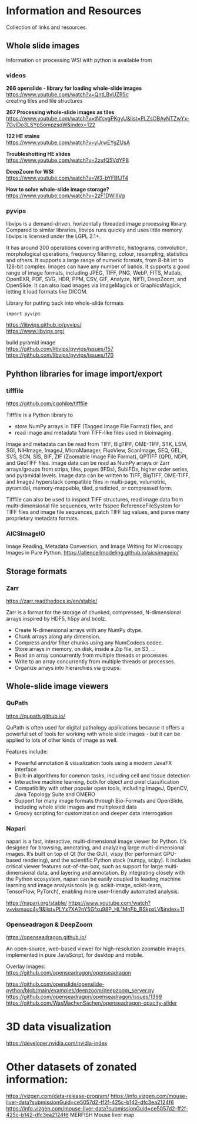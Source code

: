 # Information and Resources

Collection of links and resources.

## Whole slide images
Information on processing WSI with python is available from 

### videos
**266 openslide - library for loading whole-slide images**  
https://www.youtube.com/watch?v=QntLBvUZR5c  
creating tiles and tile structures

**267 Processing whole-slide images as tiles**  
https://www.youtube.com/watch?v=tNfcvgPKgyU&list=PLZsOBAyNTZwYx-7GylDo3LSYpSompzsqW&index=122

**122 HE stains**  
https://www.youtube.com/watch?v=yUrwEYgZUsA

**Troubleshotting HE slides**  
https://www.youtube.com/watch?v=2zufQ5VdYP8

**DeepZoom for WSI**  
https://www.youtube.com/watch?v=W3-bYFBfJT4

**How to solve whole-slide image storage?**  
https://www.youtube.com/watch?v=2zF1DWiIIVg

### pyvips
libvips is a demand-driven, horizontally threaded image processing library. Compared to similar libraries, libvips runs quickly and uses little memory. libvips is licensed under the LGPL 2.1+.

It has around 300 operations covering arithmetic, histograms, convolution, morphological operations, frequency filtering, colour, resampling, statistics and others. It supports a large range of numeric formats, from 8-bit int to 128-bit complex. Images can have any number of bands. It supports a good range of image formats, including JPEG, TIFF, PNG, WebP, FITS, Matlab, OpenEXR, PDF, SVG, HDR, PPM, CSV, GIF, Analyze, NIfTI, DeepZoom, and OpenSlide. It can also load images via ImageMagick or GraphicsMagick, letting it load formats like DICOM.

Library for putting back into whole-slide formats
```
import pyvips
```
https://libvips.github.io/pyvips/  
https://www.libvips.org/  

build pyramid image  
https://github.com/libvips/pyvips/issues/157  
https://github.com/libvips/pyvips/issues/170  

## Pyhthon libraries for image import/export
### tifffile
https://github.com/cgohlke/tifffile

Tifffile is a Python library to
* store NumPy arrays in TIFF (Tagged Image File Format) files, and
* read image and metadata from TIFF-like files used in bioimaging.

Image and metadata can be read from TIFF, BigTIFF, OME-TIFF, STK, LSM, SGI, NIHImage, ImageJ, MicroManager, FluoView, ScanImage, SEQ, GEL, SVS, SCN, SIS, BIF, ZIF (Zoomable Image File Format), QPTIFF (QPI), NDPI, and GeoTIFF files.
Image data can be read as NumPy arrays or Zarr arrays/groups from strips, tiles, pages (IFDs), SubIFDs, higher order series, and pyramidal levels.
Image data can be written to TIFF, BigTIFF, OME-TIFF, and ImageJ hyperstack compatible files in multi-page, volumetric, pyramidal, memory-mappable, tiled, predicted, or compressed form.

Tifffile can also be used to inspect TIFF structures, read image data from multi-dimensional file sequences, write fsspec ReferenceFileSystem for TIFF files and image file sequences, patch TIFF tag values, and parse many proprietary metadata formats.

### AICSImageIO
Image Reading, Metadata Conversion, and Image Writing for Microscopy Images in Pure Python.
https://allencellmodeling.github.io/aicsimageio/

## Storage formats
### Zarr
https://zarr.readthedocs.io/en/stable/

Zarr is a format for the storage of chunked, compressed, N-dimensional arrays inspired by HDF5, h5py and bcolz.
* Create N-dimensional arrays with any NumPy dtype.
* Chunk arrays along any dimension.
* Compress and/or filter chunks using any NumCodecs codec.
* Store arrays in memory, on disk, inside a Zip file, on S3, …
* Read an array concurrently from multiple threads or processes.
* Write to an array concurrently from multiple threads or processes.
* Organize arrays into hierarchies via groups.




## Whole-slide image viewers
### QuPath
https://qupath.github.io/

QuPath is often used for digital pathology applications because it offers a powerful set of tools for working with whole slide images - but it can be applied to lots of other kinds of image as well.

Features include:
- Powerful annotation & visualization tools using a modern JavaFX interface
- Built-in algorithms for common tasks, including cell and tissue detection
- Interactive machine learning, both for object and pixel classification
- Compatibility with other popular open tools, including ImageJ, OpenCV, Java Topology Suite and OMERO
- Support for many image formats through Bio-Formats and OpenSlide, including whole slide images and multiplexed data
- Groovy scripting for customization and deeper data interrogation

### Napari
napari is a fast, interactive, multi-dimensional image viewer for Python. It’s designed for browsing, annotating, and analyzing large multi-dimensional images. It’s built on top of Qt (for the GUI), vispy (for performant GPU-based rendering), and the scientific Python stack (numpy, scipy). It includes critical viewer features out-of-the-box, such as support for large multi-dimensional data, and layering and annotation. By integrating closely with the Python ecosystem, napari can be easily coupled to leading machine learning and image analysis tools (e.g. scikit-image, scikit-learn, TensorFlow, PyTorch), enabling more user-friendly automated analysis.

https://napari.org/stable/
https://www.youtube.com/watch?v=vismuuc4y1I&list=PLYx7XA2nY5Gfxu98P_HL1MnFb_BSkpxLV&index=11

### Openseadragon & DeepZoom
https://openseadragon.github.io/

An open-source, web-based viewer for high-resolution zoomable images, implemented in pure JavaScript, for desktop and mobile.

Overlay images:  
https://github.com/openseadragon/openseadragon

https://github.com/openslide/openslide-python/blob/main/examples/deepzoom/deepzoom_server.py  
https://github.com/openseadragon/openseadragon/issues/1399  
https://github.com/WasMachenSachen/openseadragon-opacity-slider  

# 3D data visualization
https://developer.nvidia.com/nvidia-index

# Other datasets of zonated information:
https://vizgen.com/data-release-program/
https://info.vizgen.com/mouse-liver-data?submissionGuid=ce5057d2-ff2f-425c-b142-dfc3ea2124f6
https://info.vizgen.com/mouse-liver-data?submissionGuid=ce5057d2-ff2f-425c-b142-dfc3ea2124f6
MERFISH Mouse liver map


